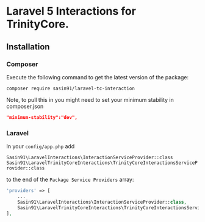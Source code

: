 # Laravel 5 Interactions for TrinityCore.

## Installation

### Composer

Execute the following command to get the latest version of the package:

```terminal
composer require sasin91/laravel-tc-interaction
```

Note, to pull this in you might need to set your minimum stability in composer.json
```composer.json
"minimum-stability":"dev",
```

### Laravel

In your `config/app.php` add 

`Sasin91\LaravelInteractions\InteractionServiceProvider::class`
`Sasin91\LaravelTrinityCoreInteractions\TrinityCoreInteractionsServiceProvider::class`

 to the end of the `Package Service Providers` array:

```php
'providers' => [
    ...
    Sasin91\LaravelInteractions\InteractionServiceProvider::class,
    Sasin91\LaravelTrinityCoreInteractions\TrinityCoreInteractionsServiceProvider::class,
],
```
